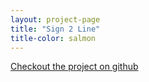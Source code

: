 ```yaml
---
layout: project-page
title: "Sign 2 Line"
title-color: salmon
---
```


<a href="https://github.com/imdevan/sign2line" class="base--a">
    <span class="project--external-link">
        Checkout the project on github
    </span>
</a>
